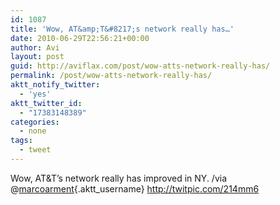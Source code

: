 ```yaml
---
id: 1087
title: 'Wow, AT&amp;T&#8217;s network really has…'
date: 2010-06-29T22:56:21+00:00
author: Avi
layout: post
guid: http://aviflax.com/post/wow-atts-network-really-has/
permalink: /post/wow-atts-network-really-has/
aktt_notify_twitter:
  - 'yes'
aktt_twitter_id:
  - "17383148389"
categories:
  - none
tags:
  - tweet
---
```

Wow, AT&T&#8217;s network really has improved in NY. /via @[marcoarment](http://twitter.com/marcoarment){.aktt_username} <a href="http://twitpic.com/214mm6" rel="nofollow">http://twitpic.com/214mm6</a>
